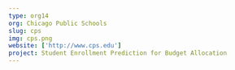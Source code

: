```yaml
---
type: org14
org: Chicago Public Schools
slug: cps
img: cps.png
website: ['http://www.cps.edu']
project: Student Enrollment Prediction for Budget Allocation
---
```


